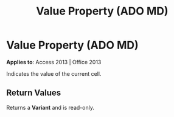 ﻿---
title: Value Property (ADO MD)
TOCTitle: Value Property (ADO MD)
ms:assetid: b12eca73-30ad-cdb8-2400-82b3682b1761
ms:mtpsurl: https://msdn.microsoft.com/library/JJ249843(v=office.15)
ms:contentKeyID: 48547140
ms.date: 09/18/2015
mtps_version: v=office.15
---

# Value Property (ADO MD)


**Applies to**: Access 2013 | Office 2013

Indicates the value of the current cell.

## Return Values

Returns a **Variant** and is read-only.

